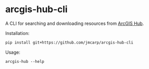 # arcgis-hub-cli

A CLI for searching and downloading resources from [ArcGIS Hub](https://hub.arcgis.com/).

Installation:

```bash
pip install git+https://github.com/jmcarp/arcgis-hub-cli
```

Usage:

```basy
arcgis-hub --help
```

